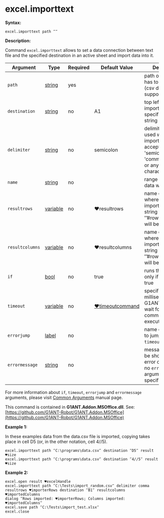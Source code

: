 # excel.importtext

**Syntax:**

```G1ANT
excel.importtext path ‴‴
```

**Description:**

Command `excel.importtext` allows to set a data connection between text file and the specified destination in an active sheet and import data into it.

| Argument | Type | Required | Default Value | Description |
| -------- | ---- | -------- | ------------- | ----------- |
|`path`| [string](https://github.com/G1ANT-Robot/G1ANT.Manual/blob/master/G1ANT-Language/Structures/string.md) | yes | | path of a file that has to be imported (csv data format is supported) |
|`destination`| [string](https://github.com/G1ANT-Robot/G1ANT.Manual/blob/master/G1ANT-Language/Structures/string.md) | no | A1 | top left cell area of imported data, specified as either string or point |
|`delimiter`| [string](https://github.com/G1ANT-Robot/G1ANT.Manual/blob/master/G1ANT-Language/Structures/string.md) | no | semicolon | delimiter to be used while importing data, accepts 'tab', 'semicolon', 'comma', 'space' or any other character |
|`name`| [string](https://github.com/G1ANT-Robot/G1ANT.Manual/blob/master/G1ANT-Language/Structures/string.md) | no|  | range name where data will be placed|
|`resultrows`| [variable](https://github.com/G1ANT-Robot/G1ANT.Manual/blob/master/G1ANT-Language/Special-Characters/variable.md) | no | ♥resultrows | name of variable where size of imported data, string formated as ‴#rows,#columns‴ will be stored |
|`resultcolumns`| [variable](https://github.com/G1ANT-Robot/G1ANT.Manual/blob/master/G1ANT-Language/Special-Characters/variable.md) | no | ♥resultcolumns | name of variable where size of imported data, string formated as ‴#rows,#columns‴ will be stored |
|`if`| [bool](https://github.com/G1ANT-Robot/G1ANT.Manual/blob/master/G1ANT-Language/Structures/bool.md) | no | true | runs the command only if condition is true |
|`timeout`| [variable](https://github.com/G1ANT-Robot/G1ANT.Manual/blob/master/G1ANT-Language/Special-Characters/variable.md) | no | [♥timeoutcommand](https://github.com/G1ANT-Robot/G1ANT.Manual/blob/master/G1ANT-Language/Variables/Special-Variables.md)  | specifies time in milliseconds for G1ANT.Robot to wait for the command to be executed |
|`errorjump` | [label](https://github.com/G1ANT-Robot/G1ANT.Manual/blob/master/G1ANT-Language/Structures/label.md) | no |  | name of the label to jump to if given `timeout` expires |
|`errormessage`| [string](https://github.com/G1ANT-Robot/G1ANT.Manual/blob/master/G1ANT-Language/Structures/string.md) | no |  | message that will be shown in case error occurs and no `errorjump` argument is specified |

For more information about `if`, `timeout`, `errorjump` and `errormessage` arguments, please visit [Common Arguments](https://github.com/G1ANT-Robot/G1ANT.Manual/blob/master/G1ANT-Language/Common-Arguments.md)  manual page.

This command is contained in **G1ANT.Addon.MSOffice.dll**.
See: [https://github.com/G1ANT-Robot/G1ANT.Addon.MSOffice](https://github.com/G1ANT-Robot/G1ANT.Addon.MSOffice)

**Example 1:**

In these examples data from the data.csv file is imported, copying takes place in cell D5 (or, in the other notation, cell 4//5).

```G1ANT
excel.importtext path ‴C:\programs\data.csv‴ destination ‴D5‴ result ♥size
excel.importtext path ‴C:\programs\data.csv‴ destination ‴4//5‴ result ♥size
```

**Example 2:**

```G1ANT
excel.open result ♥excelHandle
excel.importtext path ‴C:\Tests\import_random.csv‴ delimiter comma resultrows ♥importerRows destination ‴B1‴ resultcolumns ♥importedColumns
dialog ‴Rows imported: ♥importerRows; Columns imported: ♥importedColumns‴
excel.save path ‴C:\Tests\import_test.xlsx‴
excel.close
```


